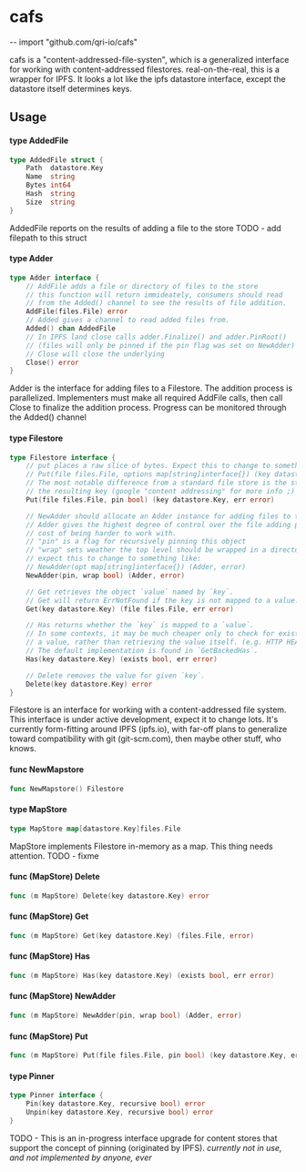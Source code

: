 # cafs
--
    import "github.com/qri-io/cafs"

cafs is a "content-addressed-file-systen", which is a generalized interface for
working with content-addressed filestores. real-on-the-real, this is a wrapper
for IPFS. It looks a lot like the ipfs datastore interface, except the datastore
itself determines keys.

## Usage

#### type AddedFile

```go
type AddedFile struct {
	Path  datastore.Key
	Name  string
	Bytes int64
	Hash  string
	Size  string
}
```

AddedFile reports on the results of adding a file to the store TODO - add
filepath to this struct

#### type Adder

```go
type Adder interface {
	// AddFile adds a file or directory of files to the store
	// this function will return immideately, consumers should read
	// from the Added() channel to see the results of file addition.
	AddFile(files.File) error
	// Added gives a channel to read added files from.
	Added() chan AddedFile
	// In IPFS land close calls adder.Finalize() and adder.PinRoot()
	// (files will only be pinned if the pin flag was set on NewAdder)
	// Close will close the underlying
	Close() error
}
```

Adder is the interface for adding files to a Filestore. The addition process is
parallelized. Implementers must make all required AddFile calls, then call Close
to finalize the addition process. Progress can be monitored through the Added()
channel

#### type Filestore

```go
type Filestore interface {
	// put places a raw slice of bytes. Expect this to change to something like:
	// Put(file files.File, options map[string]interface{}) (key datastore.Key, err error)
	// The most notable difference from a standard file store is the store itself determines
	// the resulting key (google "content addressing" for more info ;)
	Put(file files.File, pin bool) (key datastore.Key, err error)

	// NewAdder should allocate an Adder instance for adding files to the filestore
	// Adder gives the highest degree of control over the file adding process at the
	// cost of being harder to work with.
	// "pin" is a flag for recursively pinning this object
	// "wrap" sets weather the top level should be wrapped in a directory
	// expect this to change to something like:
	// NewAdder(opt map[string]interface{}) (Adder, error)
	NewAdder(pin, wrap bool) (Adder, error)

	// Get retrieves the object `value` named by `key`.
	// Get will return ErrNotFound if the key is not mapped to a value.
	Get(key datastore.Key) (file files.File, err error)

	// Has returns whether the `key` is mapped to a `value`.
	// In some contexts, it may be much cheaper only to check for existence of
	// a value, rather than retrieving the value itself. (e.g. HTTP HEAD).
	// The default implementation is found in `GetBackedHas`.
	Has(key datastore.Key) (exists bool, err error)

	// Delete removes the value for given `key`.
	Delete(key datastore.Key) error
}
```

Filestore is an interface for working with a content-addressed file system. This
interface is under active development, expect it to change lots. It's currently
form-fitting around IPFS (ipfs.io), with far-off plans to generalize toward
compatibility with git (git-scm.com), then maybe other stuff, who knows.

#### func  NewMapstore

```go
func NewMapstore() Filestore
```

#### type MapStore

```go
type MapStore map[datastore.Key]files.File
```

MapStore implements Filestore in-memory as a map. This thing needs attention.
TODO - fixme

#### func (MapStore) Delete

```go
func (m MapStore) Delete(key datastore.Key) error
```

#### func (MapStore) Get

```go
func (m MapStore) Get(key datastore.Key) (files.File, error)
```

#### func (MapStore) Has

```go
func (m MapStore) Has(key datastore.Key) (exists bool, err error)
```

#### func (MapStore) NewAdder

```go
func (m MapStore) NewAdder(pin, wrap bool) (Adder, error)
```

#### func (MapStore) Put

```go
func (m MapStore) Put(file files.File, pin bool) (key datastore.Key, err error)
```

#### type Pinner

```go
type Pinner interface {
	Pin(key datastore.Key, recursive bool) error
	Unpin(key datastore.Key, recursive bool) error
}
```

TODO - This is an in-progress interface upgrade for content stores that support
the concept of pinning (originated by IPFS). *currently not in use, and not
implemented by anyone, ever*
